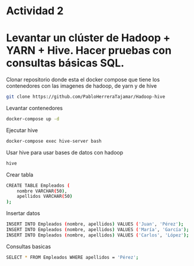 
# Actividad 2
# Levantar un clúster de Hadoop + YARN + Hive. Hacer pruebas con consultas básicas SQL.

Clonar repositorio donde esta el docker compose que tiene los contenedores con las imagenes de hadoop, de yarn y de hive
```bash
git clone https://github.com/PabloHerreraTajamar/Hadoop-hive
```
Levantar contenedores
```bash
docker-compose up -d
```
Ejecutar hive
```bash
docker-compose exec hive-server bash
```
Usar hive para usar bases de datos con hadoop
```bash
hive
```
Crear tabla
```bash
CREATE TABLE Empleados (
    nombre VARCHAR(50),
    apellidos VARCHAR(50)
);
```
Insertar datos
```bash
INSERT INTO Empleados (nombre, apellidos) VALUES ('Juan', 'Pérez');
INSERT INTO Empleados (nombre, apellidos) VALUES ('María', 'García');
INSERT INTO Empleados (nombre, apellidos) VALUES ('Carlos', 'López');
```
Consultas basicas
```bash
SELECT * FROM Empleados WHERE apellidos = 'Pérez';
```



